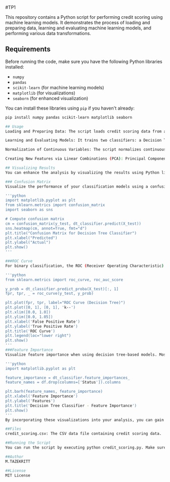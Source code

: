 #TP1


This repository contains a Python script for performing credit scoring using machine learning models. It demonstrates the process of loading and preparing data, learning and evaluating machine learning models, and performing various data transformations.

## Requirements

Before running the code, make sure you have the following Python libraries installed:

- `numpy`
- `pandas`
- `scikit-learn` (for machine learning models)
- `matplotlib` (for visualizations)
- `seaborn` (for enhanced visualization)

You can install these libraries using `pip` if you haven't already:

```bash
pip install numpy pandas scikit-learn matplotlib seaborn

## Usage
Loading and Preparing Data: The script loads credit scoring data from a CSV file, transforms it into NumPy arrays, and splits it into training and testing sets.

Learning and Evaluating Models: It trains two classifiers: a Decision Tree (CART) and k-Nearest Neighbors (k=5). The accuracy of these models is evaluated using the testing data.

Normalization of Continuous Variables: The script normalizes continuous variables using the StandardScaler from scikit-learn. The models are re-evaluated with the normalized data.

Creating New Features via Linear Combinations (PCA): Principal Component Analysis (PCA) is applied to create new features. The script then re-evaluates the models with these PCA features.

## Visualizing Results
You can enhance the analysis by visualizing the results using Python libraries. Here are some common visualization techniques you can use:

### Confusion Matrix
Visualize the performance of your classification models using a confusion matrix. The confusion_matrix function from scikit-learn can be used to compute the matrix, and libraries like matplotlib and seaborn can help you visualize it.

'''python
import matplotlib.pyplot as plt
from sklearn.metrics import confusion_matrix
import seaborn as sns

# Compute confusion matrix
cm = confusion_matrix(y_test, dt_classifier.predict(X_test))
sns.heatmap(cm, annot=True, fmt="d")
plt.title("Confusion Matrix for Decision Tree Classifier")
plt.xlabel("Predicted")
plt.ylabel("Actual")
plt.show()
'''

###ROC Curve
For binary classification, the ROC (Receiver Operating Characteristic) curve is a valuable visualization. You can use the roc_curve function from scikit-learn and matplotlib for plotting.

'''python
from sklearn.metrics import roc_curve, roc_auc_score

y_prob = dt_classifier.predict_proba(X_test)[:, 1]
fpr, tpr, _ = roc_curve(y_test, y_prob)

plt.plot(fpr, tpr, label="ROC Curve (Decision Tree)")
plt.plot([0, 1], [0, 1], 'k--')
plt.xlim([0.0, 1.0])
plt.ylim([0.0, 1.05])
plt.xlabel('False Positive Rate')
plt.ylabel('True Positive Rate')
plt.title('ROC Curve')
plt.legend(loc="lower right")
plt.show()
'''
###Feature Importance
Visualize feature importance when using decision tree-based models. Most of these models provide a feature_importances_ attribute that you can use to plot the importance of each feature.

'''python
import matplotlib.pyplot as plt

feature_importance = dt_classifier.feature_importances_
feature_names = df.drop(columns=['Status']).columns

plt.barh(feature_names, feature_importance)
plt.xlabel('Feature Importance')
plt.ylabel('Features')
plt.title('Decision Tree Classifier - Feature Importance')
plt.show()
'''
By incorporating these visualizations into your analysis, you can gain deeper insights into the performance of your credit scoring models.

##Files
credit_scoring.csv: The CSV data file containing credit scoring data.

##Running the Script
You can run the script by executing python credit_scoring.py. Make sure the required libraries are installed, and the credit_scoring.csv file is in the same directory as the script.

##Author
M.TAZEKRITT

##License
MIT License





